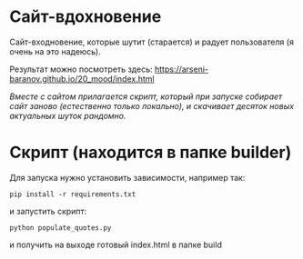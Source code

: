 # Сайт-вдохновение
Сайт-входновение, которые шутит (старается) и радует пользователя (я очень на это надеюсь).

Результат можно посмотреть здесь: https://arseni-baranov.github.io/20_mood/index.html

*Вместе с сайтом прилагается скрипт, который при запуске собирает сайт заново (естественно только локально), и скачивает десяток новых актуальных шуток рандомно.*

# Скрипт (находится в папке builder)

Для запуска нужно установить зависимости, например так:
```
pip install -r requirements.txt
```

и запустить скрипт:
```
python populate_quotes.py
```

и получить на выходе готовый index.html в папке build
